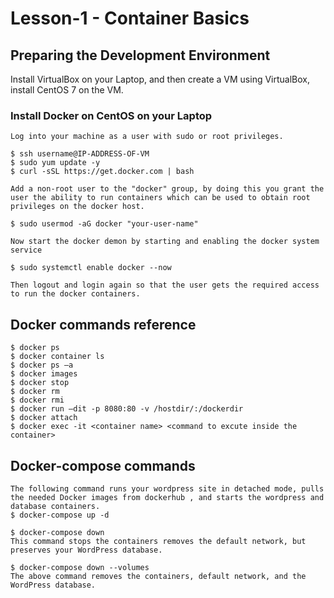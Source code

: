 # Lesson-1 - Container Basics

## Preparing the Development Environment

Install VirtualBox on your Laptop, and then create a VM using VirtualBox, install CentOS 7 on the VM.

### Install Docker on CentOS on your Laptop

```
Log into your machine as a user with sudo or root privileges.

$ ssh username@IP-ADDRESS-OF-VM 
$ sudo yum update -y
$ curl -sSL https://get.docker.com | bash

Add a non-root user to the "docker" group, by doing this you grant the user the ability to run containers which can be used to obtain root privileges on the docker host.

$ sudo usermod -aG docker "your-user-name"

Now start the docker demon by starting and enabling the docker system service

$ sudo systemctl enable docker --now

Then logout and login again so that the user gets the required access to run the docker containers.

```
## Docker commands reference
```
$ docker ps
$ docker container ls
$ docker ps –a
$ docker images
$ docker stop
$ docker rm
$ docker rmi
$ docker run –dit -p 8080:80 -v /hostdir/:/dockerdir
$ docker attach
$ docker exec -it <container name> <command to excute inside the container> 
```
## Docker-compose commands

```
The following command runs your wordpress site in detached mode, pulls the needed Docker images from dockerhub , and starts the wordpress and database containers.
$ docker-compose up -d

$ docker-compose down
This command stops the containers removes the default network, but preserves your WordPress database.

$ docker-compose down --volumes 
The above command removes the containers, default network, and the WordPress database.
```
